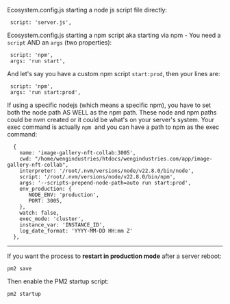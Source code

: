 Ecosystem.config.js starting a node js script file directly:
```
 script: 'server.js',
```

Ecosystem.config.js starting a npm script aka starting via npm - You need a `script` AND an `args` (two properties):
```
 script: 'npm',  
 args: 'run start',
```

And let's say you have a custom npm script `start:prod`, then your lines are:
```
 script: 'npm',  
 args: 'run start:prod',
```

If using a specific nodejs (which means a specific npm), you have to set both the node path AS WELL as the npm path. These node and npm paths could be nvm created or it could be what's on your server's system. Your exec command is actually `npm`  and you can have a path to npm as the exec command:
```
  {  
    name: 'image-gallery-nft-collab:3005',  
    cwd: "/home/wengindustries/htdocs/wengindustries.com/app/image-gallery-nft-collab",  
    interpreter: '/root/.nvm/versions/node/v22.8.0/bin/node',  
    script: '/root/.nvm/versions/node/v22.8.0/bin/npm',  
    args: '--scripts-prepend-node-path=auto run start:prod',  
    env_production: {  
       NODE_ENV: 'production',  
       PORT: 3005,  
    },  
    watch: false,  
    exec_mode: 'cluster',  
    instance_var: 'INSTANCE_ID',  
    log_date_format: 'YYYY-MM-DD HH:mm Z'  
  },
```

---

If you want the process to **restart in production mode** after a server reboot:
```
pm2 save
```

Then enable the PM2 startup script:
```
pm2 startup
```